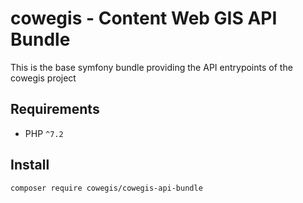 # cowegis - Content Web GIS API Bundle

This is the base symfony bundle providing the API entrypoints of the cowegis project

## Requirements

- PHP `^7.2`

## Install

`composer require cowegis/cowegis-api-bundle`
